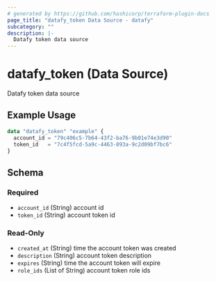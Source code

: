 ```yaml
---
# generated by https://github.com/hashicorp/terraform-plugin-docs
page_title: "datafy_token Data Source - datafy"
subcategory: ""
description: |-
  Datafy token data source
---
```


# datafy_token (Data Source)

Datafy token data source

## Example Usage

```terraform
data "datafy_token" "example" {
  account_id = "79c406c5-7b64-43f2-ba76-9b01e74e3d90"
  token_id   = "7c4f5fcd-5a9c-4463-893a-9c2d09bf7bc6"
}
```

<!-- schema generated by tfplugindocs -->
## Schema

### Required

- `account_id` (String) account id
- `token_id` (String) account token id

### Read-Only

- `created_at` (String) time the account token was created
- `description` (String) account token description
- `expires` (String) time the account token will expire
- `role_ids` (List of String) account token role ids
